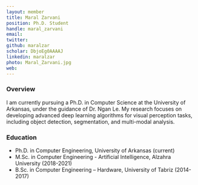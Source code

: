 ```yaml
---
layout: member
title: Maral Zarvani
position: Ph.D. Student
handle: maral_zarvani
email: 
twitter:
github: maralzar
scholar: DbjoEg0AAAAJ
linkedin: maralzar
photo: Maral_Zarvani.jpg
web: 
---
```


### Overview
I am currently pursuing a Ph.D. in Computer Science at the University of Arkansas, under the guidance of Dr. Ngan Le. My research focuses on developing advanced deep learning algorithms for visual perception tasks, including object detection, segmentation, and multi-modal analysis. 

### Education
- Ph.D. in Computer Engineering, University of Arkansas (current)
- M.Sc. in Computer Engineering - Artificial Intelligence, Alzahra University (2018-2021)
- B.Sc. in Computer Engineering – Hardware, University of Tabriz (2014-2017)
